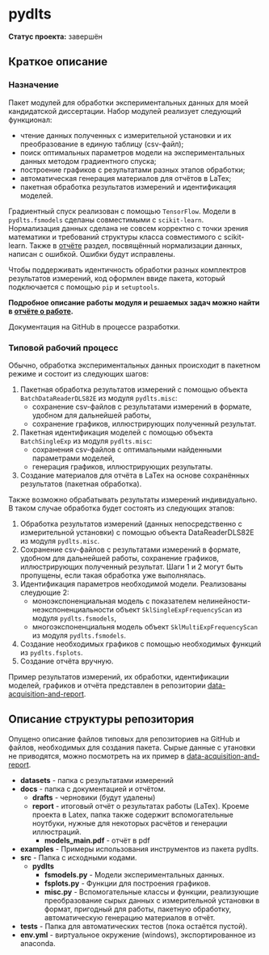 # pydlts
**Статус проекта:** завершён
## Краткое описание
### Назначение
Пакет модулей для обработки экспериментальных данных для моей кандидатской диссертации. Набор модулей реализует следующий функционал:
- чтение данных полученных с измерительной установки и их преобразование в единую таблицу (csv-файл);
- поиск оптимальных параметров модели на экспериментальных данных методом градиентного спуска;
- построение графиков с результатами разных этапов обработки;
- автоматическая генерация материалов для отчётов в LaTex;
- пакетная обработка результатов измерений и идентификация моделей.

Градиентный спуск реализован с помощью `TensorFlow`. 
Модели в `pydlts.fsmodels` сделаны совместимыми с `scikit-learn`.  
Нормализация данных сделана не совсем корректно с точки зрения математики
и требований структуры класса совместимого с scikit-learn.
Также в [отчёте](https://github.com/AlekseiBogachev/pydlts/blob/main/docs/report/models_main.pdf) раздел, посвящённый нормализации данных, написан с ошибкой.
Ошибки будут исправлены.

Чтобы поддерживать идентичность обработки разных комплектров результатов измерений, код оформлен ввиде пакета, который подключается с помощью `pip` и `setuptools`.

**Подробное описание работы модуля и решаемых задач можно найти в [отчёте о работе](https://github.com/AlekseiBogachev/pydlts/blob/main/docs/report/models_main.pdf).**

Документация на GitHub в процессе разработки.

### Типовой рабочий процесс
Обычно, обработка экспериментальных данных происходит в пакетном режиме и состоит из следующих шагов:
1. Пакетная обработка результатов измерений с помощью объекта `BatchDataReaderDLS82E` из модуля `pydlts.misc`:
    - сохранение csv-файлов с результатами измерений в формате, удобном для дальнейшей работы,
    - сохранение графиков, иллюстрирующих полученный результат.
1. Пакетная идентификация моделей с помощью объекта `BatchSingleExp` из модуля `pydlts.misc`:
    - сохранения csv-файлов с оптимальными найденными параметрами моделей,
    - генерация графиков, иллюстрирующих результаты.
1. Создание материалов для отчёта в LaTex на основе сохранённых результатов (пакетная обработка).

Также возможно обрабатывать результаты измерений индивидуально. В таком случае обработка будет состоять из следующих этапов:
1. Обработка результатов измерений (данных непосредственно с измерительной установки) с помощью объекта DataReaderDLS82E из модуля `pydlts.misc`.
1. Сохранение csv-файлов с результатами измерений в формате, удобном для дальнейшей работы, сохранение графиков, иллюстрирующих полученный результат.
Шаги 1 и 2 могут быть пропущены, если такая обработка уже выполнялась.
1. Идентификация параметров необходимой модели. Реализованы слеудющие 2:
    - моноэкспоненциальная модель с показателем нелинейности-неэкспоненциальности объект `SklSingleExpFrequencyScan` из модуля `pydlts.fsmodels`,
    - многоэкспоненциальня модель объект `SklMultiExpFrequencyScan` из модуля `pydlts.fsmodels`.
1. Создание необходимых графиков с помощью необходимых функций из `pydlts.fsplots`.
1. Создание отчёта вручную.

Пример результатов измерений, их обработки, идентификации моделей, графиков и отчёта представлен в репозитории [data-acquisition-and-report](https://github.com/AlekseiBogachev/data-acquisition-and-report).

## Описание структуры репозитория
Опущено описание файлов типовых для репозиториев на GitHub и файлов, необходимых для создания пакета.
Сырые данные с утановки не приводятся, можно посмотреть на их пример в [data-acquisition-and-report](https://github.com/AlekseiBogachev/data-acquisition-and-report).
- **datasets** - папка с результатами измерений
- **docs** - папка с документацией и отчётом.
    - **drafts** - черновики (будут удалены)
    - **report** - итоговый отчёт о результатах работы (LaTex). Кроеме проекта в Latex, папка также содержит вспомогательные ноутбуки, 
      нужные для некоторых расчётов и генерации иллюстраций.
        - **models_main.pdf** - отчёт в pdf
- **examples** - Примеры использования инструментов из пакета pydlts.
- **src** - Папка с исходными кодами.
    - **pydlts**
        - **fsmodels.py** - Модели экспериментальных данных.
        - **fsplots.py** - Функции для построения графиков.
        - **misc.py** - Вспомогательные классы и функции, реализующие преобразование сырых данных с измерительной установки в формат, 
          пригодный для работы, пакетную обработку, автоматическую генерацию материалов в отчёт.
- **tests** - Папка для автоматических тестов (пока остаётся пустой).
- **env.yml** - виртуальное окружение (windows), экспортированное из anaconda.
